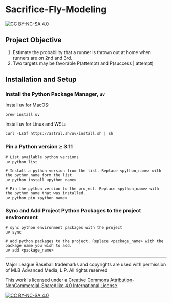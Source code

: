 # Sacrifice-Fly-Modeling

[![CC BY-NC-SA 4.0][cc-by-nc-sa-shield]][cc-by-nc-sa]

## Project Objective

1. Estimate the probability that a runner is thrown out at home when runners are on 2nd and 3rd.
2. Two targets may be favorable P(attempt) and P(success | attempt)


## Installation and Setup

### Install the Python Package Manager, `uv`

Install uv for MacOS:

```{bash}
brew install uv
```

Install uv for Linux and WSL:

```{bash}
curl -LsSf https://astral.sh/uv/install.sh | sh
```

### Pin a Python version ≥ 3.11

```{bash}
# List available python versions
uv python list

# Install a python version from the list. Replace <python_name> with the python name form the list.
uv python install <python_name>

# Pin the python version to the project. Replace <python_name> with the python name that was installed.
uv python pin <python_name>
```

### Sync and Add Project Python Packages to the project environment
```{bash}
# sync python environment packages with the project
uv sync

# add python packages to the project. Replace <package_name> with the package name you wish to add.
uv add <package_name>
```

---

Major League Baseball trademarks and copyrights are used with permission of MLB Advanced Media, L.P. All rights reserved

This work is licensed under a [Creative Commons Attribution-NonCommercial-ShareAlike 4.0 International License][cc-by-nc-sa].

[![CC BY-NC-SA 4.0][cc-by-nc-sa-image]][cc-by-nc-sa]

[cc-by-nc-sa]: http://creativecommons.org/licenses/by-nc-sa/4.0/
[cc-by-nc-sa-image]: https://licensebuttons.net/l/by-nc-sa/4.0/88x31.png
[cc-by-nc-sa-shield]: https://img.shields.io/badge/License-CC%20BY--NC--SA%204.0-lightgrey.svg
